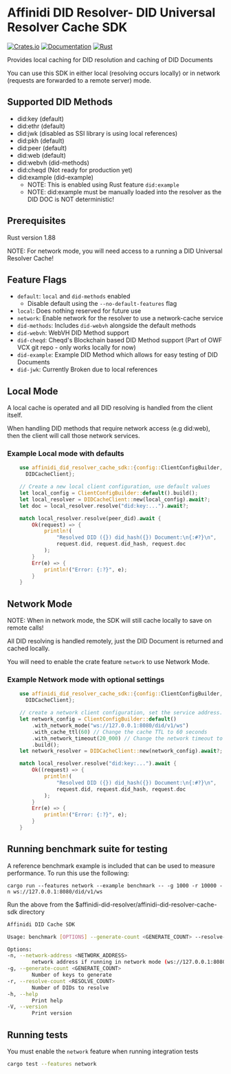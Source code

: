 # Affinidi DID Resolver- DID Universal Resolver Cache SDK

[![Crates.io](https://img.shields.io/crates/v/affinidi-did-resolver-cache-sdk.svg)](https://crates.io/crates/affinidi-did-resolver-cache-sdk)
[![Documentation](https://docs.rs/affinidi-did-resolver-cache-sdk/badge.svg)](https://docs.rs/affinidi-did-resolver-cache-sdk)
[![Rust](https://img.shields.io/badge/rust-1.88.0%2B-blue.svg?maxAge=3600)](https://github.com/affinidi/affinidi-tdk-rs/tree/main/crates/affinidi-did-resolver/affinidi-did-resolver-cache-sdk)

Provides local caching for DID resolution and caching of DID Documents

You can use this SDK in either local (resolving occurs locally) or in network
(requests are forwarded to a remote server) mode.

## Supported DID Methods

- did:key (default)
- did:ethr (default)
- did:jwk (disabled as SSI library is using local references)
- did:pkh (default)
- did:peer (default)
- did:web (default)
- did:webvh (did-methods)
- did:cheqd (Not ready for production yet)
- did:example (did-example)
  - NOTE: This is enabled using Rust feature `did:example`
  - NOTE: did:example must be manually loaded into the resolver as the DID DOC is
    NOT deterministic!

## Prerequisites

Rust version 1.88

NOTE: For network mode, you will need access to a running a DID Universal Resolver
Cache!

## Feature Flags

- `default`: `local` and `did-methods` enabled
  - Disable default using the `--no-default-features` flag
- `local`: Does nothing reserved for future use
- `network`: Enable network for the resolver to use a network-cache service
- `did-methods`: Includes `did-webvh` alongside the default methods
- `did-webvh`: WebVH DID Method support
- `did-cheqd`: Cheqd's Blockchain based DID Method support (Part of OWF VCX git
  repo - only works locally for now)
- `did-example`: Example DID Method which allows for easy testing of DID Documents
- `did-jwk`: Currently Broken due to local references

## Local Mode

A local cache is operated and all DID resolving is handled from the client itself.

When handling DID methods that require network access (e.g did:web), then the
client will call those network services.

### Example Local mode with defaults

```rust
    use affinidi_did_resolver_cache_sdk::{config::ClientConfigBuilder, errors::DIDCacheError,
      DIDCacheClient};

    // Create a new local client configuration, use default values
    let local_config = ClientConfigBuilder::default().build();
    let local_resolver = DIDCacheClient::new(local_config).await?;
    let doc = local_resolver.resolve("did:key:...").await?;

    match local_resolver.resolve(peer_did).await {
        Ok(request) => {
            println!(
                "Resolved DID ({}) did_hash({}) Document:\n{:#?}\n",
                request.did, request.did_hash, request.doc
            );
        }
        Err(e) => {
            println!("Error: {:?}", e);
        }
    }
```

## Network Mode

NOTE: When in network mode, the SDK will still cache locally to save on remote calls!

All DID resolving is handled remotely, just the DID Document is returned and cached
locally.

You will need to enable the crate feature `network` to use Network Mode.

### Example Network mode with optional settings

```rust
    use affinidi_did_resolver_cache_sdk::{config::ClientConfigBuilder, errors::DIDCacheError,
      DIDCacheClient};

    // create a network client configuration, set the service address.
    let network_config = ClientConfigBuilder::default()
        .with_network_mode("ws://127.0.0.1:8080/did/v1/ws")
        .with_cache_ttl(60) // Change the cache TTL to 60 seconds
        .with_network_timeout(20_000) // Change the network timeout to 20 seconds
        .build();
    let network_resolver = DIDCacheClient::new(network_config).await?;

    match local_resolver.resolve("did:key:...").await {
        Ok((request) => {
            println!(
                "Resolved DID ({}) did_hash({}) Document:\n{:#?}\n",
                request.did, request.did_hash, request.doc
            );
        }
        Err(e) => {
            println!("Error: {:?}", e);
        }
    }
```

## Running benchmark suite for testing

A reference benchmark example is included that can be used to measure performance.
To run this use the following:

`cargo run --features network --example benchmark -- -g 1000 -r 10000 -n ws://127.0.0.1:8080/did/v1/ws`

Run the above from the $affinidi-did-resolver/affinidi-did-resolver-cache-sdk directory

```bash
Affinidi DID Cache SDK

Usage: benchmark [OPTIONS] --generate-count <GENERATE_COUNT> --resolve-count <RESOLVE_COUNT>

Options:
-n, --network-address <NETWORK_ADDRESS>
        network address if running in network mode (ws://127.0.0.1:8080/did/v1/ws)
-g, --generate-count <GENERATE_COUNT>
        Number of keys to generate
-r, --resolve-count <RESOLVE_COUNT>
        Number of DIDs to resolve
-h, --help
        Print help
-V, --version
        Print version
```

## Running tests

You must enable the `network` feature when running integration tests

```bash
cargo test --features network
```
